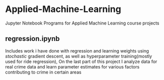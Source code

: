 # Applied-Machine-Learning

Jupyter Notebook Programs for Applied Machine Learning course projects

## regression.ipynb

Includes work i have done with regression and learning weights using *stochastic* gradient descent, as well as hyperparameter training(mostly used for ride regression), On the last part of this project I analyze data for real crime data and learn parameter estimates for various factors contributing to crime in certain areas
